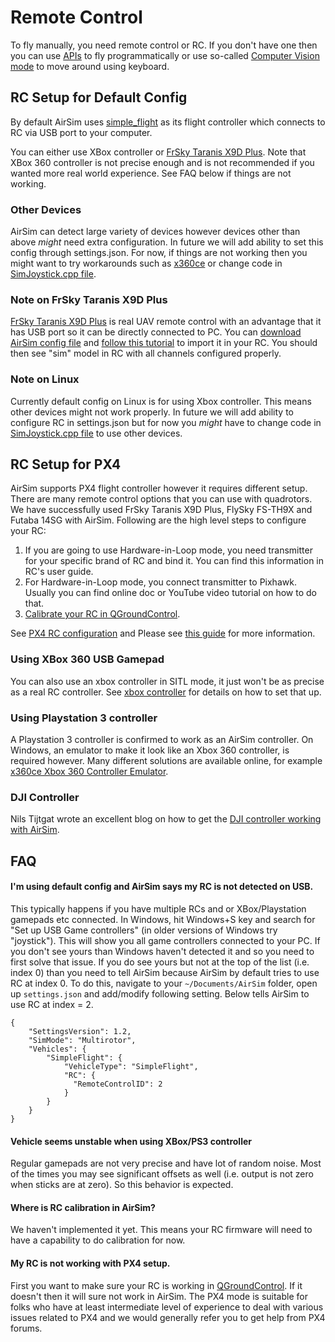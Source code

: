 # Remote Control

To fly manually, you need remote control or RC. If you don't have one then you can use [APIs](apis.md) to fly programmatically or use so-called [Computer Vision mode](image_apis.md) to move around using keyboard.

## RC Setup for Default Config

By default AirSim uses [simple_flight](simple_flight.md) as its flight controller which connects to RC via USB port to your computer.

You can either use XBox controller or [FrSky Taranis X9D Plus](https://hobbyking.com/en_us/frsky-2-4ghz-accst-taranis-x9d-plus-and-x8r-combo-digital-telemetry-radio-system-mode-2.html). Note that XBox 360 controller is not precise enough and is not recommended if you wanted more real world experience. See FAQ below if things are not working.

### Other Devices

AirSim can detect large variety of devices however devices other than above *might* need extra configuration. In future we will add ability to set this config through settings.json. For now, if things are not working then you might want to try workarounds such as [x360ce](http://www.x360ce.com/) or change code in [SimJoystick.cpp file](https://github.com/microsoft/AirSim/blob/master/Unreal/Plugins/AirSim/Source/SimJoyStick/SimJoyStick.cpp#L50).

### Note on FrSky Taranis X9D Plus

[FrSky Taranis X9D Plus](https://hobbyking.com/en_us/frsky-2-4ghz-accst-taranis-x9d-plus-and-x8r-combo-digital-telemetry-radio-system-mode-2.html) is real UAV remote control with an advantage that it has USB port so it can be directly connected to PC. You can [download AirSim config file](misc/AirSim_FrSkyTaranis.bin) and [follow this tutorial](https://www.youtube.com/watch?v=qe-13Gyb0sw) to import it in your RC. You should then see "sim" model in RC with all channels configured properly.

### Note on Linux
Currently default config on Linux is for using Xbox controller. This means other devices might not work properly. In future we will add ability to configure RC in settings.json but for now you *might* have to change  code in [SimJoystick.cpp file](https://github.com/microsoft/AirSim/blob/master/Unreal/Plugins/AirSim/Source/SimJoyStick/SimJoyStick.cpp#L340) to use other devices.

## RC Setup for PX4

AirSim supports PX4 flight controller however it requires different setup. There are many remote control options that you can use with quadrotors. We have successfully used FrSky Taranis X9D Plus, FlySky FS-TH9X and Futaba 14SG with AirSim. Following are the high level steps to configure your RC:

1. If you are going to use Hardware-in-Loop mode, you need transmitter for your specific brand of RC and bind it. You can find this information in RC's user guide.
2. For Hardware-in-Loop mode, you connect transmitter to Pixhawk. Usually you can find online doc or YouTube video tutorial on how to do that.
3. [Calibrate your RC in QGroundControl](https://docs.qgroundcontrol.com/en/SetupView/Radio.html).

See [PX4 RC configuration](https://docs.px4.io/en/getting_started/rc_transmitter_receiver.html) and Please see [this guide](https://docs.px4.io/master/en/getting_started/rc_transmitter_receiver.html#px4-compatible-receivers) for more information.

### Using XBox 360 USB Gamepad

You can also use an xbox controller in SITL mode, it just won't be as precise as a real RC controller.
See [xbox controller](xbox_controller.md) for details on how to set that up.

### Using Playstation 3 controller

A Playstation 3 controller is confirmed to work as an AirSim controller. On Windows, an emulator to make it look like an Xbox 360 controller, is required however. Many different solutions are available online, for example [x360ce Xbox 360 Controller Emulator](https://github.com/x360ce/x360ce).

### DJI Controller

Nils Tijtgat wrote an excellent blog on how to get the [DJI controller working with AirSim](https://timebutt.github.io/static/using-a-phantom-dji-controller-in-airsim/).

## FAQ

#### I'm using default config and AirSim says my RC is not detected on USB.

This typically happens if you have multiple RCs and or XBox/Playstation gamepads etc connected. In Windows, hit Windows+S key and search for "Set up USB Game controllers" (in older versions of Windows try "joystick"). This will show you all game controllers connected to your PC. If you don't see yours than Windows haven't detected it and so you need to first solve that issue. If you do see yours but not at the top of the list (i.e. index 0) than you need to tell AirSim because AirSim by default tries to use RC at index 0. To do this, navigate to your `~/Documents/AirSim` folder, open up `settings.json` and add/modify following setting. Below tells AirSim to use RC at index = 2.
```
{
    "SettingsVersion": 1.2,
    "SimMode": "Multirotor",
    "Vehicles": {
        "SimpleFlight": {
            "VehicleType": "SimpleFlight",
            "RC": {
              "RemoteControlID": 2
            }
        }
    }
}
```

#### Vehicle seems unstable when using XBox/PS3 controller

Regular gamepads are not very precise and have lot of random noise. Most of the times you may see significant offsets as well (i.e. output is not zero when sticks are at zero). So this behavior is expected.

#### Where is RC calibration in AirSim?

We haven't implemented it yet. This means your RC firmware will need to have a capability to do calibration for now.

#### My RC is not working with PX4 setup.

First you want to make sure your RC is working in [QGroundControl](https://docs.qgroundcontrol.com/en/SetupView/Radio.html). If it doesn't then it will sure not work in AirSim. The PX4 mode is suitable for folks who have at least intermediate level of experience to deal with various issues related to PX4 and we would generally refer you to get help from PX4 forums.

